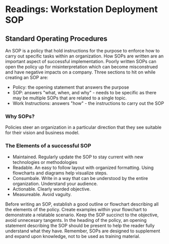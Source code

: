 # Readings: Workstation Deployment SOP
## Standard Operating Procedures
An SOP is a policy that hold instructions for the purpose to enforce how to carry out specific tasks within an organization. How SOPs are written are an important aspect of successful implementation. Poorly written SOPs can open the policy up for misinterpretation which can become misconstrued and have negative impacts on a company. Three sections to hit on while creating an SOP are: 
  - Policy: the opening statement that answers the purpose
  - SOP: answers "what, when, and why" - needs to be specific as there may be multiple SOPs that are related to a single topic. 
  - Work Instructions: answers "how" - the instructions to carry out the SOP
 ### Why SOPs?
 Policies steer an organization in a particular direction that they see suitable for their vision and business model. 
 ### The Elements of a successful SOP
  - Maintained. Regularly update the SOP to stay current with new technologies or methodologies
  - Readable. An easy to follow layout with organized formatting. Using flowcharts and diagrams help visualize steps.
  - Consumbale. Write in a way that can be understood by the entire organization. Understand your audience.
  - Actionable. Clearly worded objective.
  - Measureable. Avoid vaguity. 

Before writing an SOP, establish a good outline or flowchart describing all the elements of the policy. Create examples within your flowchart to demonstrate a relatable scenario. Keep the SOP succinct to the objective, avoid unnecesary tangents. 
In the heading of the policy, an opening statement describing the SOP should be present to help the reader fully understand what they have.
Remember, SOPs are designed to supplement and expand upon knowledge, not to be used as training material.
